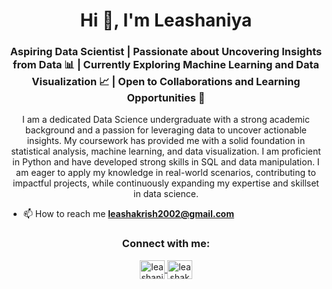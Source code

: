 <h1 align="center">Hi 👋, I'm Leashaniya</h1>
<h3 align="center">Aspiring Data Scientist | Passionate about Uncovering Insights from Data 📊 | Currently Exploring Machine Learning and Data Visualization 📈 | Open to Collaborations and Learning Opportunities 🤝</h3>

<p align="center">
I am a dedicated Data Science undergraduate with a strong academic background and a passion for leveraging data to uncover actionable insights. My coursework has provided me with a solid foundation in statistical analysis, machine learning, and data visualization. I am proficient in Python and have developed strong skills in SQL and data manipulation. I am eager to apply my knowledge in real-world scenarios, contributing to impactful projects, while continuously expanding my expertise and skillset in data science.
</p>

- 📫 How to reach me **leashakrish2002@gmail.com**

<h3 align="center">Connect with me:</h3>
<p align="center">
  <a href="https://www.linkedin.com/in/leashaniya-krishnapillai-36b20a247/" target="blank">
    <img align="center" src="https://raw.githubusercontent.com/rahuldkjain/github-profile-readme-generator/master/src/images/icons/Social/linked-in-alt.svg" alt="leashaniya krishnapillai" height="30" width="40" />
  </a>
  <a href="https://medium.com/@leashakrish2002" target="blank">
    <img align="center" src="https://raw.githubusercontent.com/rahuldkjain/github-profile-readme-generator/master/src/images/icons/Social/medium.svg" alt="leashakrish2002" height="30" width="40" />
  </a>
</p>





